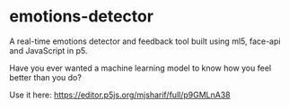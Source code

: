 # emotions-detector

A real-time emotions detector and feedback tool built using ml5, face-api and JavaScript in p5. 

Have you ever wanted a machine learning model to know how you feel better than you do?

Use it here: https://editor.p5js.org/mjsharif/full/p9GMLnA38
